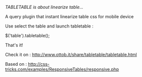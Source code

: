 *TABLETABLE is about linearize table...*

A query plugin that instant linearize table css for mobile device

Use select the table and launch tabletable :

$('table').tabletable();

That's it!

Check it on :
http://www.ottob.it/share/tabletable/tabletable.html 

Based on : 
http://css-tricks.com/examples/ResponsiveTables/responsive.php


